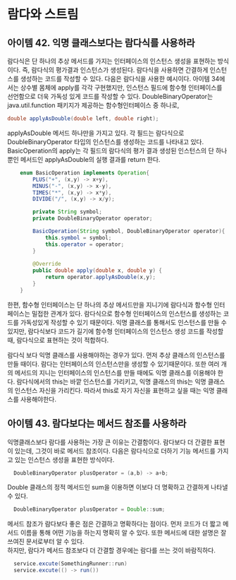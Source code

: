 
# 람다와 스트림
## 아이템 42. 익명 클래스보다는 람다식를 사용하라
람다식은 단 하나의 추상 메서드를 가지는 인터페이스의 인스턴스 생성을 표현하는 방식이다. 즉, 람다식의 평가결과 인스턴스가 생성된다. 람다식을 사용하면 간결하게 인스턴스를 생성하는 코드를 작성할 수 있다. 
다음은 람다식을 사용한 예시이다. 아이템 34에서는 상수별 몸체에 apply를 각각 구현했지만, 인스턴스 필드에 함수형 인터페이스를 선언함으로 더욱 가독성 있게 코드를 작성할 수 있다. DoubleBinaryOperator는 java.util.function 패키지가 제공하는 함수형인터페이스 중 하나로, 
```java
double applyAsDouble(double left, double right);
```
applyAsDouble 메서드 하나만을 가지고 있다. 각 필드는 람다식으로 DoubleBinaryOperator 타입의 인스턴스를 생성하는 코드를 나타내고 있다. BasicOperation의 apply는 각 필드의 람다식의 평가 결과 생성된 인스턴스의 단 하나 뿐인 메서드인 applyAsDouble의 실행 결과를 return 한다. 
```java
    enum BasicOperation implements Operation{
        PLUS("+", (x,y) -> x+y),
        MINUS("-", (x,y) -> x-y),
        TIMES("*", (x,y) -> x*y),
        DIVIDE("/", (x,y) -> x/y);

        private String symbol;
        private DoubleBinaryOperator operator;

        BasicOperation(String symbol, DoubleBinaryOperator operator){
            this.symbol = symbol;
            this.operator = operator;
        }
        
        @Override
        public double apply(double x, double y) {
            return operator.applyAsDouble(x,y);
        }
    }
```

한편, 함수형 인터페이스는 단 하나의 추상 메서드만을 지니기에 람다식과 함수형 인터페이스는 밀접한 관계가 있다. 람다식으로 함수형 인터페이스의 인스턴스를 생성하는 코드를 가독성있게 작성할 수 있기 때문이다. 
익명 클래스를 통해서도 인스턴스를 만들 수 있지만, 람다식보다 코드가 길기에 함수형 인터페이스의 인스턴스 생성 코드를 작성할 때, 람다식으로 표현하는 것이 적합하다. 

람다식 보다 익명 클래스를 사용해야하는 경우가 있다. 먼저 추상 클래스의 인스턴스를 만들 때이다. 람다는 인터페이스의 인스턴스만을 생성할 수 있기때문이다. 또한 여러 개의 메서드의 지니는 인터페이스의 인스턴스를 만들 때에도 익명 클래스를 이용해야 한다. 람다식에서의 this는 바깥 인스턴스를 가리키고, 익명 클래스의 this는 익명 클래스의 인스턴스 자신을 가리킨다. 따라서 this로 자기 자신을 표현하고 싶을 때는 익명 클래스를 사용해야한다. 

## 아이템 43. 람다보다는 메서드 참조를 사용하라
익명클래스보다 람다를 사용하는 가장 큰 이유는 간결함이다. 람다보다 더 간결한 표현이 있는데, 그것이 바로 메서드 참조이다. 다음은 람다식으로 더하기 기능 메서드를 가지고 있는 인스턴스 생성을 표현한 방식이다.
```java
  DoubleBinaryOperator plusOperator = (a,b) -> a+b;
```

Double 클래스의 정적 메서드인 sum을 이용하면 이보다 더 명확하고 간결하게 나타낼 수 있다.
```java
  DoubleBinaryOperator plusOperator = Double::sum;
```
메서드 참조가 람다보다 좋은 점은 간결하고 명확하다는 점이다. 먼저 코드가 더 짧고 메서드 이름을 통해 어떤 기능을 하는지 명확히 알 수 있다. 또한 메서드에 대한 설명은 잘 쓰여진 문서로부터 알 수 있다.  
하지만, 람다가 메서드 참조보다 더 간결할 경우에는 람다를 쓰는 것이 바람직하다.
```java
  service.excute(SomethingRunner::run)
  service.excute(() -> run())
```

